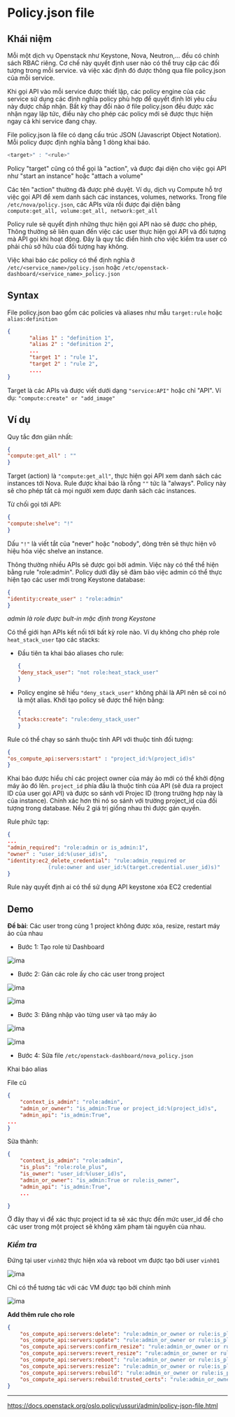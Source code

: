 # Policy.json file 

## Khái niệm

Mỗi một dịch vụ Openstack như Keystone, Nova, Neutron,... đều có chính sách RBAC riêng. Cơ chế này quyết định user nào có thể truy cập các đối tượng trong mỗi service. và việc xác định đó được thông qua file policy.json của mỗi service.

Khi gọi API vào mỗi service được thiết lập, các policy engine của các service sử dụng các định nghĩa policy phù hợp để quyết định lời yêu cầu này được chấp nhận. Bất kỳ thay đổi nào ở file policy.json đều được xác nhận ngay lập tức, điều này cho phép các policy mới sẽ được thực hiện ngay cả khi service đang chạy.

File policy.json là file có dạng cấu trúc JSON (Javascript Object Notation). Mỗi policy được định nghĩa bằng 1 dòng khai báo.
```js
<target>" : "<rule>"
```

Policy "target" cũng có thể gọi là "action", và được đại diện cho việc gọi API như "start an instance" hoặc "attach a volume"

Các tên "action" thường đã được phê duyệt. Ví dụ, dịch vụ Compute hỗ trợ việc gọi API để xem danh sách các instances, volumes, networks. Trong file `/etc/nova/policy.json`, các APIs vừa rồi được đại diện bằng `compute:get_all, volume:get_all, network:get_all` 

Policy rule sẽ quyết định những thực hiện gọi API nào sẽ được cho phép, Thông thường sẽ liên quan đến việc các user thực hiện gọi API và đối tượng mà API gọi khi hoạt động. Đây là quy tắc điển hình cho việc kiểm tra user có phải chủ sở hữu của đối tượng hay không.

Việc khai báo các policy có thể định nghĩa ở `/etc/<service_name>/policy.json` hoặc `/etc/openstack-dashboard/<service_name>_policy.json`


## Syntax
File policy.json bao gồm các policies và aliases như mẫu `target:rule` hoặc `alias:definition` 
```json
{
       "alias 1" : "definition 1",
       "alias 2" : "definition 2",
       ...
       "target 1" : "rule 1",
       "target 2" : "rule 2",
       ....
}
```
Target là các APIs và được viết dưới dạng `"service:API"` hoặc chỉ "API". Ví dụ: `"compute:create" or "add_image"`


## Ví dụ
Quy tắc đơn giản nhất:
```json
{
"compute:get_all" : ""
}
```
Target (action) là `"compute:get_all"`, thực hiện gọi API xem danh sách các instances tới Nova. Rule được khai báo là rỗng `""` tức là "always". Policy này sẽ cho phép tất cả mọi người xem được danh sách các instances.

Từ chối gọi tới API:
```json
{
"compute:shelve": "!"
}
```
Dấu `"!"` là viết tắt của "never" hoặc "nobody", dòng trên sẽ thực hiện vô hiệu hóa việc shelve an instance.

Thông thường nhiều APIs sẽ được gọi bởi admin. Việc này có thể thể hiện bằng rule "role:admin". Policy dưới đây sẽ đảm bảo việc admin có thể thực hiện tạo các user mới trong Keystone database:
```json
{
"identity:create_user" : "role:admin"
}
```
*admin là role được bult-in mặc định trong Keystone*

Có thể giới hạn APIs kết nối tới bất kỳ role nào. Ví dụ không cho phép role `heat_stack_user` tạo các stacks:

   - Đầu tiên ta khai báo aliases cho rule:
        ```json
        {
        "deny_stack_user": "not role:heat_stack_user"
        }
        ```   
   - Policy engine sẽ hiểu `"deny_stack_user"` không phải là API nên sẽ coi nó là một alias. Khởi tạo policy sẽ được thể hiện bằng:
        ```json
        {
        "stacks:create": "rule:deny_stack_user"
        }
        ```
    
Rule có thể chạy so sánh thuộc tính API với thuộc tính đối tượng:
```json
{
"os_compute_api:servers:start" : "project_id:%(project_id)s"
}
```
Khai báo được hiểu chỉ các project owner của máy ảo mới có thể khởi động máy ảo đó lên. `project_id` phía đầu là thuộc tính của API (sẽ đưa ra project ID của user gọi API) và được so sánh với Projec ID (trong trường hợp này là của instance). Chính xác hơn thì nó so sánh với trường project_id của đối tượng trong database. Nếu 2 giá trị giống nhau thì được gán quyền.

Rule phức tạp:
```json
{
...
"admin_required": "role:admin or is_admin:1",
"owner" : "user_id:%(user_id)s",
"identity:ec2_delete_credential": "rule:admin_required or
             (rule:owner and user_id:%(target.credential.user_id)s)"
}
```
Rule này quyết định ai có thể sử dụng API keystone xóa EC2 credential


## Demo
**Đề bài**: Các user trong cùng 1 project không được xóa, resize, restart máy ảo của nhau

- Bước 1: Tạo role từ Dashboard

![ima](../images/policyfile-1.png)

- Bước 2: Gán các role ấy cho các user trong project

![ima](../images/policyfile-2.png)


![ima](../images/policyfile-3.png)

- Bước 3: Đăng nhập vào từng user và tạo máy ảo

![ima](../images/policyfile-4.png)

![ima](../images/policyfile-5.png)



- Bước 4: Sửa file `/etc/openstack-dashboard/nova_policy.json`

Khai báo alias

File cũ 
```json
{
    "context_is_admin": "role:admin",
    "admin_or_owner": "is_admin:True or project_id:%(project_id)s",
    "admin_api": "is_admin:True",
...
}
```

Sửa thành:
```json
{
    "context_is_admin": "role:admin",
    "is_plus": "role:role_plus",
    "is_owner": "user_id:%(user_id)s",
    "admin_or_owner": "is_admin:True or rule:is_owner",
    "admin_api": "is_admin:True",
    ...

}
```
Ở đây thay vì để xác thực project id ta sẽ xác thực đến mức user_id để cho các user trong một project sẽ không xâm phạm tài nguyên của nhau.

### *Kiểm tra*

Đứng tại user `vinh02` thực hiện xóa và reboot vm được tạo bởi user `vinh01`

![ima](../images/policyfile-6.png)

Chỉ có thể tương tác với các VM được tạo bởi chính mình

![ima](../images/policyfile-7.png)


**Add thêm rule cho role**
```json
{
    "os_compute_api:servers:delete": "rule:admin_or_owner or rule:is_plus",
    "os_compute_api:servers:update": "rule:admin_or_owner or rule:is_plus",
    "os_compute_api:servers:confirm_resize": "rule:admin_or_owner or rule:is_plus",
    "os_compute_api:servers:revert_resize": "rule:admin_or_owner or rule:is_plus",
    "os_compute_api:servers:reboot": "rule:admin_or_owner or rule:is_plus",
    "os_compute_api:servers:resize": "rule:admin_or_owner or rule:is_plus",
    "os_compute_api:servers:rebuild": "rule:admin_or_owner or rule:is_plus",
    "os_compute_api:servers:rebuild:trusted_certs": "rule:admin_or_owner or rule:is_plus",
}
```




---
https://docs.openstack.org/oslo.policy/ussuri/admin/policy-json-file.html